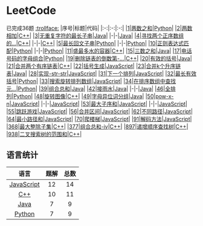 # LeetCode
已完成36题
[:trollface:](./REWRITE.md)
|序号|标题|代码|
|:-:|:-:|:-:|
|[1](https://leetcode-cn.com/problems/two-sum/)|[两数之和](./docs/1.两数之和.md)|[Python](./codes/1.两数之和.py)|
|[2](https://leetcode-cn.com/problems/add-two-numbers/)|[两数相加](./docs/2.两数相加.md)|[C++](./codes/2.两数相加.cpp)|
|[3](https://leetcode-cn.com/problems/longest-substring-without-repeating-characters/)|[无重复字符的最长子串](./docs/3.无重复字符的最长子串.md)|[Java](./codes/3.无重复字符的最长子串_1.java)|
|-|-|[Java](./codes/3.无重复字符的最长子串_2.java)|
|[4](https://leetcode-cn.com/problems/median-of-two-sorted-arrays/description/)|[寻找两个正序数组的...](./docs/4.寻找两个正序数组的中位数.md)|[C++](./codes/4.寻找两个正序数组的中位数_1.cpp)|
|-|-|[C++](./codes/4.寻找两个正序数组的中位数_2.cpp)|
|[5](https://leetcode-cn.com/problems/longest-palindromic-substring/)|[最长回文子串](./docs/5.最长回文子串.md)|[Python](./codes/5.最长回文子串_1.py)|
|-|-|[Python](./codes/5.最长回文子串_2.py)|
|[10](https://leetcode-cn.com/problems/regular-expression-matching/description/)|[正则表达式匹配](./docs/10.正则表达式匹配.md)|[Python](./codes/10.正则表达式匹配_1.py)|
|-|-|[Python](./codes/10.正则表达式匹配_3.py)|
|[11](https://leetcode-cn.com/problems/container-with-most-water/description/)|[盛最多水的容器](./docs/11.盛最多水的容器.md)|[C++](./codes/11.盛最多水的容器.cpp)|
|[15](https://leetcode-cn.com/problems/3sum/description/)|[三数之和](./docs/15.三数之和.md)|[Java](./codes/15.三数之和.java)|
|[17](https://leetcode-cn.com/problems/letter-combinations-of-a-phone-number/description/)|[电话号码的字母组合](./docs/17.电话号码的字母组合.md)|[Python](./codes/17.电话号码的字母组合.py)|
|[19](https://leetcode-cn.com/problems/remove-nth-node-from-end-of-list/description/)|[删除链表的倒数第-...](./docs/19.删除链表的倒数第-n-个结点.md)|[C++](./codes/19.删除链表的倒数第-n-个结点.cpp)|
|[20](https://leetcode-cn.com/problems/valid-parentheses/description/)|[有效的括号](./docs/20.有效的括号.md)|[Java](./codes/20.有效的括号.java)|
|[21](https://leetcode-cn.com/problems/merge-two-sorted-lists/description/)|[合并两个有序链表](./docs/21.合并两个有序链表.md)|[C++](./codes/21.合并两个有序链表.cpp)|
|[22](https://leetcode-cn.com/problems/generate-parentheses/description/)|[括号生成](./docs/22.括号生成.md)|[JavaScript](./codes/22.括号生成.js)|
|[23](https://leetcode-cn.com/problems/merge-k-sorted-lists/description/)|[合并k个升序链表](./docs/23.合并k个升序链表.md)|[Java](./codes/23.合并k个升序链表.java)|
|[28](https://leetcode-cn.com/problems/implement-strstr/description/)|[实现-str-str](./docs/28.实现-str-str.md)|[JavaScript](./codes/28.实现-str-str.js)|
|[31](https://leetcode-cn.com/problems/next-permutation/description/)|[下一个排列](./docs/31.下一个排列.md)|[JavaScript](./codes/31.下一个排列.js)|
|[32](https://leetcode-cn.com/problems/longest-valid-parentheses/description/)|[最长有效括号](./docs/32.最长有效括号.md)|[Python](./codes/32.最长有效括号.py)|
|[33](https://leetcode-cn.com/problems/search-in-rotated-sorted-array/description/)|[搜索旋转排列数组](./docs/33.搜索旋转排列数组.md)|[JavaScript](./codes/33.搜索旋转排序数组.js)|
|[34](https://leetcode-cn.com/problems/find-first-and-last-position-of-element-in-sorted-array/description/)|[在排序数组中查找元...](./docs/34.在排序数组中查找元素的第一个和最后一个位置.md)|[Python](./codes/34.在排序数组中查找元素的第一个和最后一个位置.py)|
|[39](https://leetcode-cn.com/problems/combination-sum/description/)|[组合总和](./docs/39.组合总和.md)|[Java](./codes/39.组合总和.java)|
|[42](https://leetcode-cn.com/problems/trapping-rain-water/description/)|[接雨水](./docs/42.接雨水.md)|[Java](./codes/42.接雨水_1.java)|
|-|-|[Java](./codes/42.接雨水_2.java)|
|[46](https://leetcode-cn.com/problems/permutations/description/)|[全排列](./docs/46.全排列.md)|[Python](./codes/46.全排列.py)|
|[48](https://leetcode-cn.com/problems/rotate-image/description/)|[旋转图像](./docs/48.旋转图像.md)|[C++](./codes/48.旋转图像.cpp)|
|[49](https://leetcode-cn.com/problems/group-anagrams/description/)|[字母异位词分组](./docs/49.字母异位词分组.md)|[Java](./codes/49.字母异位词分组.java)|
|[50](https://leetcode-cn.com/problems/powx-n/description/)|[pow-x-n](./docs/50.pow-x-n.md)|[JavaScript](./codes/50.pow-x-n_1.js)|
|-|-|[JavaScript](./codes/50.pow-x-n_2.js)|
|[53](https://leetcode-cn.com/problems/maximum-subarray/description/)|[最大子序和](./docs/53.最大子序和.md)|[JavaScript](./codes/53.最大子序和_1.js)|
|-|-|[JavaScript](./codes/53.最大子序和_2.js)|
|[55](https://leetcode-cn.com/problems/jump-game/description/)|[跳跃游戏](./docs/55.跳跃游戏.md)|[JavaScript](./codes/55.跳跃游戏.js)|
|[56](https://leetcode-cn.com/problems/merge-intervals/description/)|[合并区间](./docs/56.合并区间.md)|[JavaScript](./codes/56.合并区间.js)|
|[62](https://leetcode-cn.com/problems/unique-paths/description/)|[不同路径](./docs/62.不同路径.md)|[JavaScript](./codes/62.不同路径.js)|
|[64](https://leetcode-cn.com/problems/minimum-path-sum/description/)|[最小路径和](./docs/64.最小路径和.md)|[JavaScript](./codes/64.最小路径和.js)|
|[70](https://leetcode-cn.com/problems/climbing-stairs/description/)|[爬楼梯](./docs/70.爬楼梯.md)|[JavaScript](./codes/70.爬楼梯.js)|
|[91](https://leetcode-cn.com/problems/decode-ways/description/)|[解码方法](./docs/91.解码方法.md)|[JavaScript](./codes/91.解码方法.js)|
|[368](https://leetcode-cn.com/problems/largest-divisible-subset/description/)|[最大整除子集](./docs/368.最大整除子集.md)|[C++](./codes/368.最大整除子集.cpp)|
|[377](https://leetcode-cn.com/problems/combination-sum-iv/description/)|[组合总和-ⅳ](./docs/377.组合总和-ⅳ.md)|[C++](./codes/377.组合总和-ⅳ.cpp)|
|[897](https://leetcode-cn.com/problems/increasing-order-search-tree/description/)|[递增顺序查找树](./docs/897.递增顺序查找树.md)|[C++](./codes/897.递增顺序查找树.cpp)|
|[938](https://leetcode-cn.com/problems/range-sum-of-bst/description/)|[二叉搜索树的范围和](./docs/938.二叉搜索树的范围和.md)|[C++](./codes/938.二叉搜索树的范围和.cpp)|
## 语言统计
|语言|题解|总数|
|:-:|:-:|:-:|
|[JavaScript](https://github.com/bian-hengwei/LeetCode/search?l=js)|12|14|
|[C++](https://github.com/bian-hengwei/LeetCode/search?l=cpp)|10|11|
|[Java](https://github.com/bian-hengwei/LeetCode/search?l=java)|7|9|
|[Python](https://github.com/bian-hengwei/LeetCode/search?l=python)|7|9|
